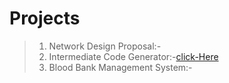 # Projects

> 1. Network Design Proposal:-
> 2. Intermediate Code Generator:-[click-Here](https://github.com/RagunathA49/Blood-Bank-Management-System)
> 3. Blood Bank Management System:-